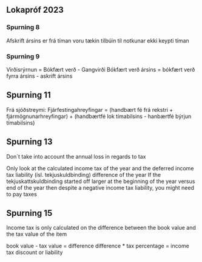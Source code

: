 ## Lokapróf 2023
### Spurning 8
Afskrift ársins er frá tíman voru tækin tilbúin til notkunar ekki keypti tíman

### Spurning 9
Virðisrýrnun = Bókfært verð - Gangvirði
Bókfært verð ársins = bókfært verð fyrra ársins - askrift ársins

## Spurning 11
Frá sjóðstreymi:
Fjárfestingahreyfingar = (handbært fé frá rekstri + fjármögnunarhreyfingar) +
(handbærtfé lok tímabilsins - hanbærtfé býrjun tímabilsins)

## Spurning 13
Don´t take into account the annual loss in regards to tax

Only look at the calculated income tax of the year and the deferred income tax
liability (ísl. tekjuskuldbinding) difference of the year
If the tekjuskattskuldbinding started off larger at the beginning of the year
versus end of the year then despite a negative income tax liability, you might
need to pay taxes

## Spurning 15
Income tax is only calculated on the difference between the book value and the
tax value of the item

book value - tax value = difference
difference * tax percentage = income tax discount or liability
